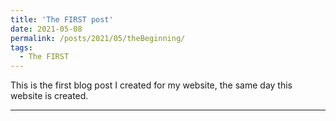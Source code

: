 ```yaml
---
title: 'The FIRST post'
date: 2021-05-08
permalink: /posts/2021/05/theBeginning/
tags:
  - The FIRST
---
```


This is the first blog post I created for my website, the same day this website is created. 

------